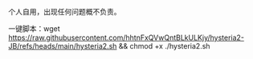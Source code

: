 个人自用，出现任何问题概不负责。

一键脚本：wget https://raw.githubusercontent.com/hhtnFxQVwQntBLkULKjy/hysteria2-JB/refs/heads/main/hysteria2.sh && chmod +x ./hysteria2.sh
